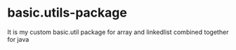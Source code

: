 # basic.utils-package
It is my custom basic.util package for array and linkedlist combined together for java 
